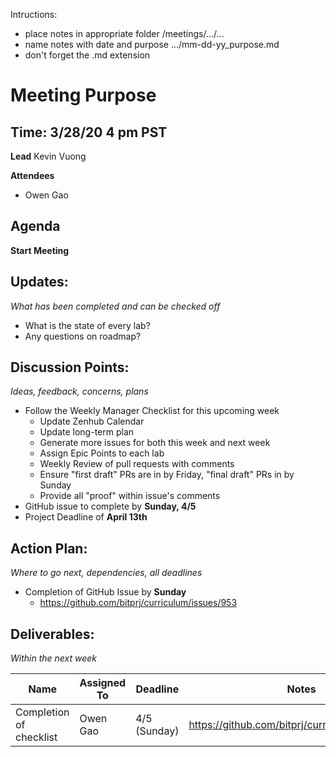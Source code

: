 Intructions:
* place notes in appropriate folder /meetings/.../...
* name notes with date and purpose .../mm-dd-yy_purpose.md
* don't forget the .md extension

# Meeting Purpose
## Time: 3/28/20 4 pm PST

**Lead**
Kevin Vuong

**Attendees**
* Owen Gao

## Agenda
**Start Meeting**

## Updates:
*What has been completed and can be checked off*

* What is the state of every lab?
* Any questions on roadmap?

## Discussion Points:
*Ideas, feedback, concerns, plans*
* Follow the Weekly Manager Checklist for this upcoming week
  * Update Zenhub Calendar
  * Update long-term plan
  * Generate more issues for both this week and next week
  * Assign Epic Points to each lab
  * Weekly Review of pull requests with comments
  * Ensure "first draft" PRs are in by Friday, "final draft" PRs in by Sunday
  * Provide all "proof" within issue's comments
* GitHub issue to complete by **Sunday, 4/5**
* Project Deadline of **April 13th**

## Action Plan:
*Where to go next, dependencies, all deadlines*

* Completion of GitHub Issue by **Sunday** 
  * https://github.com/bitprj/curriculum/issues/953

## Deliverables:
*Within the next week*

Name  | Assigned To | Deadline | Notes
------|-------------|----------|------
 Completion of checklist | Owen Gao    | 4/5 (Sunday) | https://github.com/bitprj/curriculum/issues/953 
